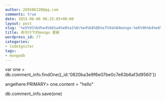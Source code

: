 ```yaml
---
author: 269586320@qq.com
comments: true
date: 2015-06-06 06:25:05+00:00
layout: post
slug: '%e5%91%bd%e4%bb%a4%e8%a1%8c%e4%b8%8b%e7%9a%84mongo-%e6%9b%b4%e6%96%b0'
title: 命令行下的mongo 更新
wordpress_id: 77
categories:
- CodeIgniter
tags:
- mongodb
---
```






var one = db.comment_info.findOne({_id:'0820ba3e9f6e07be0c7e63b6af3d9560'})  

angelhere:PRIMARY> one.content = "hello"


db.comment_info.save(one)
